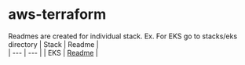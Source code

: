 # aws-terraform

Readmes are created for individual stack. Ex. For EKS go to stacks/eks directory
| Stack | Readme |          
| --- | --- |
| EKS  | [Readme](./stacks/eks) |


